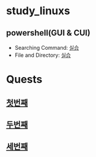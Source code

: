 # study_linuxs
## powershell(GUI & CUI)
- Searching Command: [실습](codes/Quests/10.PowerShell.sh)
- File and Directory: [실습](codes/Quests/20_control.file.sh)

# Quests 
## [첫번째](cod)<br>
## [두번째](https://github.com/zeldaim/study_linuxs/blob/main/codes/10_basic_linux_commands.m)<br>
## [세번째]()